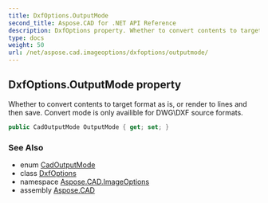 ```yaml
---
title: DxfOptions.OutputMode
second_title: Aspose.CAD for .NET API Reference
description: DxfOptions property. Whether to convert contents to target format as is or render to lines and then save. Convert mode is only availible for DWGDXF source formats
type: docs
weight: 50
url: /net/aspose.cad.imageoptions/dxfoptions/outputmode/
---
```

## DxfOptions.OutputMode property

Whether to convert contents to target format as is, or render to lines and then save. Convert mode is only availible for DWG\DXF source formats.

```csharp
public CadOutputMode OutputMode { get; set; }
```

### See Also

* enum [CadOutputMode](../../cadoutputmode/)
* class [DxfOptions](../)
* namespace [Aspose.CAD.ImageOptions](../../../aspose.cad.imageoptions/)
* assembly [Aspose.CAD](../../../)


